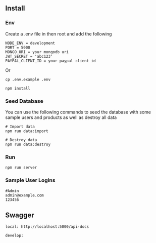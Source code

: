 ## Install
### Env

Create a .env file in then root and add the following

```
NODE_ENV = development
PORT = 5000
MONGO_URI = your mongodb uri
JWT_SECRET = 'abc123'
PAYPAL_CLIENT_ID = your paypal client id
```

Or 

```
cp .env.example .env
```

```
npm install
```

### Seed Database
You can use the following commands to seed the database with some sample users and products as well as destroy all data

```
# Import data
npm run data:import

# Destroy data
npm run data:destroy
```

### Run

```
npm run server
```

### Sample User Logins

```
#Admin
admin@example.com 
123456
```

## Swagger
```
local: http://localhost:5000/api-docs

develop: 
```
